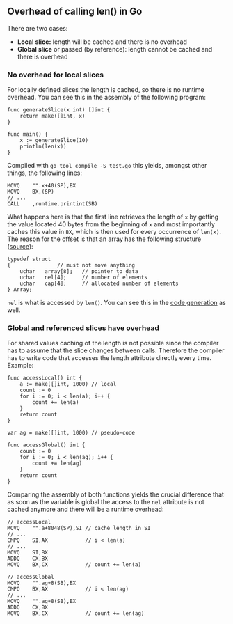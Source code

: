 ## Overhead of calling len() in Go

There are two cases:

- **Local slice:** length will be cached and there is no overhead
- **Global slice** or passed (by reference): length cannot be cached and there is overhead

### No overhead for local slices

For locally defined slices the length is cached, so there is no runtime overhead. You can see this in the assembly of the following program:

```golang
func generateSlice(x int) []int {
    return make([]int, x)
}

func main() {
    x := generateSlice(10)
    println(len(x))
}
```

Compiled with `go tool compile -S test.go` this yields, amongst other things, the following lines:

```golang
MOVQ    "".x+40(SP),BX
MOVQ    BX,(SP)
// ...
CALL    ,runtime.printint(SB)
```

What happens here is that the first line retrieves the length of `x` by getting the value located 40 bytes from the beginning of `x` and most importantly caches this value in `BX`, which is then used for every occurrence of `len(x)`. The reason for the offset is that an array has the following structure ([source](https://code.google.com/p/go/source/browse/src/cmd/gc/go.h?name=go1.3.3#831)):

```golang
typedef struct
{               // must not move anything
    uchar   array[8];   // pointer to data
    uchar   nel[4];     // number of elements
    uchar   cap[4];     // allocated number of elements
} Array;
```

`nel` is what is accessed by `len()`. You can see this in the [code generation](https://code.google.com/p/go/source/browse/src/cmd/6g/gsubr.c?name=go1.3.3#1302) as well.

### Global and referenced slices have overhead

For shared values caching of the length is not possible since the compiler has to assume that the slice changes between calls. Therefore the compiler has to write code that accesses the length attribute directly every time. Example:

```golang
func accessLocal() int {
    a := make([]int, 1000) // local
    count := 0
    for i := 0; i < len(a); i++ {
        count += len(a)
    }
    return count
}

var ag = make([]int, 1000) // pseudo-code

func accessGlobal() int {
    count := 0
    for i := 0; i < len(ag); i++ {
        count += len(ag)
    }
    return count
}
```

Comparing the assembly of both functions yields the crucial difference that as soon as the variable is global the access to the `nel` attribute is not cached anymore and there will be a runtime overhead:

```golang
// accessLocal
MOVQ    "".a+8048(SP),SI // cache length in SI
// ...
CMPQ    SI,AX            // i < len(a)
// ...
MOVQ    SI,BX
ADDQ    CX,BX
MOVQ    BX,CX            // count += len(a)

// accessGlobal
MOVQ    "".ag+8(SB),BX
CMPQ    BX,AX            // i < len(ag)
// ...
MOVQ    "".ag+8(SB),BX
ADDQ    CX,BX
MOVQ    BX,CX            // count += len(ag)
```